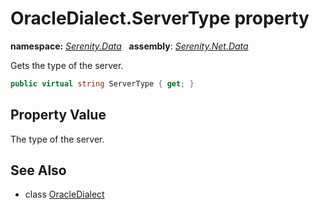# OracleDialect.ServerType property
**namespace:** *[Serenity.Data](../../README.md#serenity.data-namespace)*   **assembly**: *[Serenity.Net.Data](../../README.md)*

Gets the type of the server.

```csharp
public virtual string ServerType { get; }
```

## Property Value

The type of the server.

## See Also

* class [OracleDialect](../OracleDialect.md)